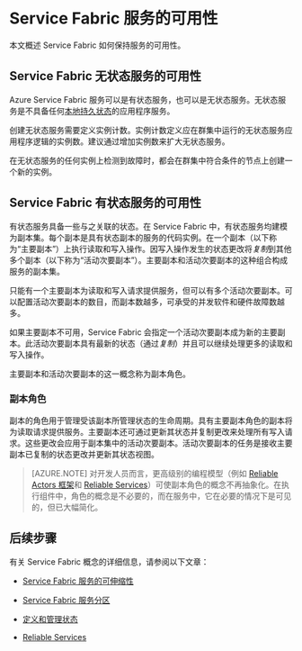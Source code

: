 <properties
    pageTitle="Service Fabric 服务的可用性 | Azure"
    description="介绍服务的故障检测、故障转移和恢复"
    services="service-fabric"
    documentationcenter=".net"
    author="masnider"
    manager="timlt"
    editor="" />
<tags
    ms.assetid="279ba4a4-f2ef-4e4e-b164-daefd10582e4"
    ms.service="service-fabric"
    ms.devlang="dotnet"
    ms.topic="article"
    ms.tgt_pltfrm="NA"
    ms.workload="NA"
    ms.date="01/05/2017"
    wacn.date="02/20/2017"
    ms.author="masnider" />  


# Service Fabric 服务的可用性
本文概述 Service Fabric 如何保持服务的可用性。

## Service Fabric 无状态服务的可用性
Azure Service Fabric 服务可以是有状态服务，也可以是无状态服务。无状态服务是不具备任何[本地持久状态](/documentation/articles/service-fabric-concepts-state/)的应用程序服务。

创建无状态服务需要定义实例计数。实例计数定义应在群集中运行的无状态服务应用程序逻辑的实例数。建议通过增加实例数来扩大无状态服务。

在无状态服务的任何实例上检测到故障时，都会在群集中符合条件的节点上创建一个新的实例。

## Service Fabric 有状态服务的可用性
有状态服务具备一些与之关联的状态。在 Service Fabric 中，有状态服务均建模为副本集。每个副本是具有状态副本的服务的代码实例。在一个副本（以下称为“主要副本”）上执行读取和写入操作。因写入操作发生的状态更改将*复制*到其他多个副本（以下称为“活动次要副本”）。主要副本和活动次要副本的这种组合构成服务的副本集。

只能有一个主要副本为读取和写入请求提供服务，但可以有多个活动次要副本。可以配置活动次要副本的数目，而副本数越多，可承受的并发软件和硬件故障数越多。

如果主要副本不可用，Service Fabric 会指定一个活动次要副本成为新的主要副本。此活动次要副本具有最新的状态（通过*复制*）并且可以继续处理更多的读取和写入操作。

主要副本和活动次要副本的这一概念称为副本角色。

### 副本角色
副本的角色用于管理受该副本所管理状态的生命周期。具有主要副本角色的副本将为读取请求提供服务。主要副本还可通过更新其状态并复制更改来处理所有写入请求。这些更改会应用于副本集中的活动次要副本。活动次要副本的任务是接收主要副本已复制的状态更改并更新其状态视图。

> [AZURE.NOTE]
对开发人员而言，更高级别的编程模型（例如 [Reliable Actors 框架](/documentation/articles/service-fabric-reliable-actors-introduction/)和 [Reliable Services](/documentation/articles/service-fabric-reliable-services-introduction/)）可使副本角色的概念不再抽象化。在执行组件中，角色的概念是不必要的，而在服务中，它在必要的情况下是可见的，但已大幅简化。
>
>

## 后续步骤
有关 Service Fabric 概念的详细信息，请参阅以下文章：

- [Service Fabric 服务的可伸缩性](/documentation/articles/service-fabric-concepts-scalability/)

- [Service Fabric 服务分区](/documentation/articles/service-fabric-concepts-partitioning/)

- [定义和管理状态](/documentation/articles/service-fabric-concepts-state/)
- [Reliable Services](/documentation/articles/service-fabric-reliable-services-introduction/)
 

<!---HONumber=Mooncake_0213_2017-->
<!--Update_Description: add introduction to reliable services-->